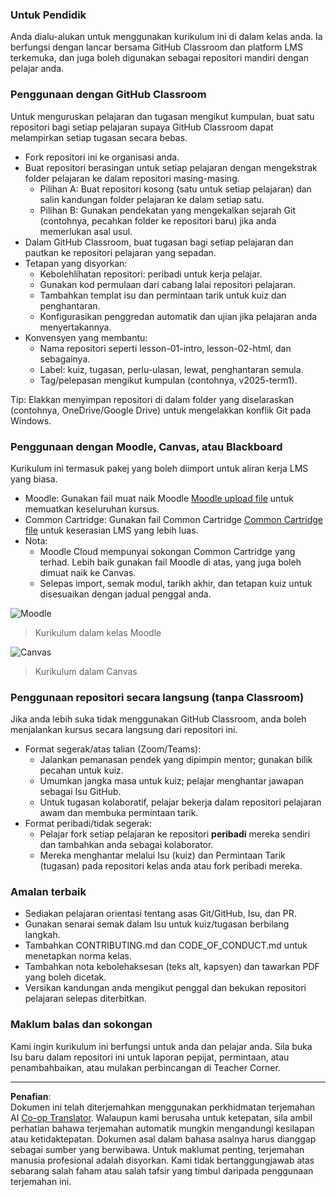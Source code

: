 <!--
CO_OP_TRANSLATOR_METADATA:
{
  "original_hash": "71009af209f81cc01a1f2d324200375f",
  "translation_date": "2025-10-03T10:19:06+00:00",
  "source_file": "for-teachers.md",
  "language_code": "ms"
}
-->
### Untuk Pendidik

Anda dialu-alukan untuk menggunakan kurikulum ini di dalam kelas anda. Ia berfungsi dengan lancar bersama GitHub Classroom dan platform LMS terkemuka, dan juga boleh digunakan sebagai repositori mandiri dengan pelajar anda.

### Penggunaan dengan GitHub Classroom

Untuk menguruskan pelajaran dan tugasan mengikut kumpulan, buat satu repositori bagi setiap pelajaran supaya GitHub Classroom dapat melampirkan setiap tugasan secara bebas.

- Fork repositori ini ke organisasi anda.
- Buat repositori berasingan untuk setiap pelajaran dengan mengekstrak folder pelajaran ke dalam repositori masing-masing.
  - Pilihan A: Buat repositori kosong (satu untuk setiap pelajaran) dan salin kandungan folder pelajaran ke dalam setiap satu.
  - Pilihan B: Gunakan pendekatan yang mengekalkan sejarah Git (contohnya, pecahkan folder ke repositori baru) jika anda memerlukan asal usul.
- Dalam GitHub Classroom, buat tugasan bagi setiap pelajaran dan pautkan ke repositori pelajaran yang sepadan.
- Tetapan yang disyorkan:
  - Kebolehlihatan repositori: peribadi untuk kerja pelajar.
  - Gunakan kod permulaan dari cabang lalai repositori pelajaran.
  - Tambahkan templat isu dan permintaan tarik untuk kuiz dan penghantaran.
  - Konfigurasikan penggredan automatik dan ujian jika pelajaran anda menyertakannya.
- Konvensyen yang membantu:
  - Nama repositori seperti lesson-01-intro, lesson-02-html, dan sebagainya.
  - Label: kuiz, tugasan, perlu-ulasan, lewat, penghantaran semula.
  - Tag/pelepasan mengikut kumpulan (contohnya, v2025-term1).

Tip: Elakkan menyimpan repositori di dalam folder yang diselaraskan (contohnya, OneDrive/Google Drive) untuk mengelakkan konflik Git pada Windows.

### Penggunaan dengan Moodle, Canvas, atau Blackboard

Kurikulum ini termasuk pakej yang boleh diimport untuk aliran kerja LMS yang biasa.

- Moodle: Gunakan fail muat naik Moodle [Moodle upload file](../../../../../../../teaching-files/webdev-moodle.mbz) untuk memuatkan keseluruhan kursus.
- Common Cartridge: Gunakan fail Common Cartridge [Common Cartridge file](../../../../../../../teaching-files/webdev-common-cartridge.imscc) untuk keserasian LMS yang lebih luas.
- Nota:
  - Moodle Cloud mempunyai sokongan Common Cartridge yang terhad. Lebih baik gunakan fail Moodle di atas, yang juga boleh dimuat naik ke Canvas.
  - Selepas import, semak modul, tarikh akhir, dan tetapan kuiz untuk disesuaikan dengan jadual penggal anda.

![Moodle](../../translated_images/moodle.94eb93d714a50cb2c97435b408017dee224348b61bc86203ffd43a4f4e57b95f.ms.png)
> Kurikulum dalam kelas Moodle

![Canvas](../../translated_images/canvas.fbd605ff8e5b8aff567d398528ce113db304446b90b9cad55c654de3fdfcda34.ms.png)
> Kurikulum dalam Canvas

### Penggunaan repositori secara langsung (tanpa Classroom)

Jika anda lebih suka tidak menggunakan GitHub Classroom, anda boleh menjalankan kursus secara langsung dari repositori ini.

- Format segerak/atas talian (Zoom/Teams):
  - Jalankan pemanasan pendek yang dipimpin mentor; gunakan bilik pecahan untuk kuiz.
  - Umumkan jangka masa untuk kuiz; pelajar menghantar jawapan sebagai Isu GitHub.
  - Untuk tugasan kolaboratif, pelajar bekerja dalam repositori pelajaran awam dan membuka permintaan tarik.
- Format peribadi/tidak segerak:
  - Pelajar fork setiap pelajaran ke repositori **peribadi** mereka sendiri dan tambahkan anda sebagai kolaborator.
  - Mereka menghantar melalui Isu (kuiz) dan Permintaan Tarik (tugasan) pada repositori kelas anda atau fork peribadi mereka.

### Amalan terbaik

- Sediakan pelajaran orientasi tentang asas Git/GitHub, Isu, dan PR.
- Gunakan senarai semak dalam Isu untuk kuiz/tugasan berbilang langkah.
- Tambahkan CONTRIBUTING.md dan CODE_OF_CONDUCT.md untuk menetapkan norma kelas.
- Tambahkan nota kebolehaksesan (teks alt, kapsyen) dan tawarkan PDF yang boleh dicetak.
- Versikan kandungan anda mengikut penggal dan bekukan repositori pelajaran selepas diterbitkan.

### Maklum balas dan sokongan

Kami ingin kurikulum ini berfungsi untuk anda dan pelajar anda. Sila buka Isu baru dalam repositori ini untuk laporan pepijat, permintaan, atau penambahbaikan, atau mulakan perbincangan di Teacher Corner.

---

**Penafian**:  
Dokumen ini telah diterjemahkan menggunakan perkhidmatan terjemahan AI [Co-op Translator](https://github.com/Azure/co-op-translator). Walaupun kami berusaha untuk ketepatan, sila ambil perhatian bahawa terjemahan automatik mungkin mengandungi kesilapan atau ketidaktepatan. Dokumen asal dalam bahasa asalnya harus dianggap sebagai sumber yang berwibawa. Untuk maklumat penting, terjemahan manusia profesional adalah disyorkan. Kami tidak bertanggungjawab atas sebarang salah faham atau salah tafsir yang timbul daripada penggunaan terjemahan ini.